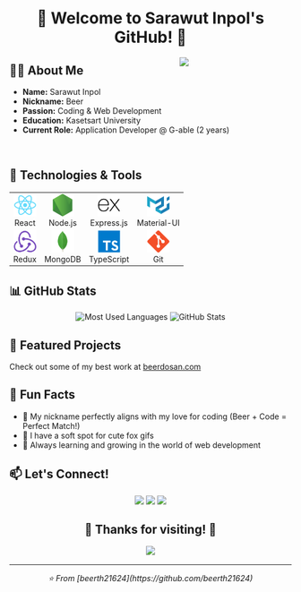 <h1 align="center">🦊 Welcome to Sarawut Inpol's GitHub! 🦊</h1>

<div align="center">
  <img src="https://64.media.tumblr.com/e1f1c97123ae217eb731500e502e0083/tumblr_n9dxcikmIU1qc9zfzo7_r1_250.gif" align="right" width="200">
</div>

## 👨‍💻 About Me

- **Name:** Sarawut Inpol
- **Nickname:** Beer
- **Passion:** Coding & Web Development
- **Education:** Kasetsart University
- **Current Role:** Application Developer @ G-able (2 years)

<br clear="right">

## 🚀 Technologies & Tools

<table align="center">
  <tr>
    <td align="center"><img src="https://raw.githubusercontent.com/devicons/devicon/master/icons/react/react-original.svg" width="40"/><br>React</td>
    <td align="center"><img src="https://raw.githubusercontent.com/devicons/devicon/master/icons/nodejs/nodejs-original.svg" width="40"/><br>Node.js</td>
    <td align="center"><img src="https://raw.githubusercontent.com/devicons/devicon/master/icons/express/express-original.svg" width="40"/><br>Express.js</td>
    <td align="center"><img src="https://raw.githubusercontent.com/devicons/devicon/master/icons/materialui/materialui-original.svg" width="40"/><br>Material-UI</td>
  </tr>
  <tr>
    <td align="center"><img src="https://raw.githubusercontent.com/devicons/devicon/master/icons/redux/redux-original.svg" width="40"/><br>Redux</td>
    <td align="center"><img src="https://raw.githubusercontent.com/devicons/devicon/master/icons/mongodb/mongodb-original.svg" width="40"/><br>MongoDB</td>
    <td align="center"><img src="https://raw.githubusercontent.com/devicons/devicon/master/icons/typescript/typescript-original.svg" width="40"/><br>TypeScript</td>
    <td align="center"><img src="https://raw.githubusercontent.com/devicons/devicon/master/icons/git/git-original.svg" width="40"/><br>Git</td>
  </tr>
</table>

## 📊 GitHub Stats

<div align="center">
  <img src="https://github-readme-stats.vercel.app/api/top-langs?username=beerth21624&show_icons=true&locale=en&layout=compact&theme=radical" alt="Most Used Languages" />
  <img src="https://github-readme-stats.vercel.app/api?username=beerth21624&theme=blue-green&show_icons=true" alt="GitHub Stats" />
</div>

## 🌟 Featured Projects

Check out some of my best work at [beerdosan.com](https://beerdosan.com/)

## 🎨 Fun Facts

- 🍺 My nickname perfectly aligns with my love for coding (Beer + Code = Perfect Match!)
- 🦊 I have a soft spot for cute fox gifs
- 🌱 Always learning and growing in the world of web development

## 📫 Let's Connect!

<div align="center">
  <a href="https://linkedin.com/in/yourusername"><img src="https://img.shields.io/badge/-LinkedIn-0077B5?style=flat&logo=Linkedin&logoColor=white"/></a>
  <a href="https://twitter.com/yourusername"><img src="https://img.shields.io/badge/-Twitter-1DA1F2?style=flat&logo=Twitter&logoColor=white"/></a>
  <a href="mailto:your.email@example.com"><img src="https://img.shields.io/badge/-Email-D14836?style=flat&logo=Gmail&logoColor=white"/></a>
</div>

<h2 align="center">💖 Thanks for visiting! 💖</h2>
<div align="center">
  <img src="https://i.imgur.com/tzYKRfd.gif" width="300">
</div>

<hr>

<div align="center">
  <i>⭐️ From [beerth21624](https://github.com/beerth21624)</i>
</div>
